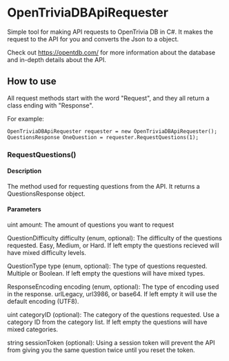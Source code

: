 # OpenTriviaDBApiRequester

Simple tool for making API requests to OpenTrivia DB in C#. It makes the request to the API for you and converts the Json to a object.

Check out https://opentdb.com/ for more information about the database and in-depth details about the API.

## How to use

All request methods start with the word "Request", and they all return a class ending with "Response". 

For example:
```
OpenTriviaDBApiRequester requester = new OpenTriviaDBApiRequester();
QuestionsResponse OneQuestion = requester.RequestQuestions(1);
```

### RequestQuestions()

#### Description
The method used for requesting questions from the API. It returns a QuestionsResponse object.

#### Parameters
uint amount: The amount of questions you want to request

QuestionDifficulty difficulty (enum, optional): The difficulty of the questions requested. Easy, Medium, or Hard. If left empty the questions recieved will have mixed difficulty levels.

QuestionType type (enum, optional): The type of questions requested. Multiple or Boolean. If left empty the questions will have mixed types.

ResponseEncoding encoding (enum, optional): The type of encoding used in the response. urlLegacy, url3986, or base64. If left empty it will use the default encoding (UTF8).

uint categoryID (optional): The category of the questions requested. Use a category ID from the category list. If left empty the questions will have mixed categories.

string sessionToken (optional): Using a session token will prevent the API from giving you the same question twice until you reset the token.



